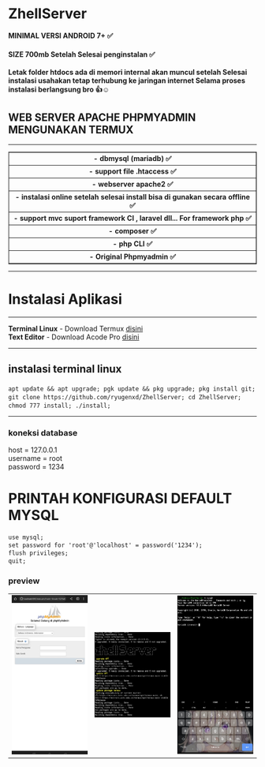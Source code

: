 # ZhellServer
<b>MINIMAL VERSI ANDROID 7+ ✅</b>
<h4>SIZE 700mb Setelah Selesai penginstalan ✅</h4>
<b>
Letak folder htdocs ada di memori internal akan muncul setelah
Selesai instalasi usahakan tetap terhubung ke jaringan internet
Selama proses instalasi berlangsung bro 👍☺️
</b>
<div>
<h2>WEB SERVER APACHE PHPMYADMIN MENGUNAKAN TERMUX</h2>
<hr>
<table border="1">
<tr>
<th>
- dbmysql (mariadb) ✅
</th>
</tr>
<tr>
<th>
- support file .htaccess ✅
</th>
</tr>
<tr>
<th>
- webserver apache2 ✅
</th>
</tr>
<tr>
<th>
- instalasi online setelah selesai install bisa di gunakan secara offline ✅
</th>
</tr>
<tr>
<th>
- support mvc suport framework CI , laravel dll... For framework php ✅
</th>
</tr>
<tr>
<th>
- composer ✅
</th>
</tr>
<tr>
<th>
- php CLI ✅
</th>
</tr>
<tr>
<th>
- Original Phpmyadmin ✅
</th>
</tr>
</table>
</div>
<div>
<hr>
<h1>Instalasi Aplikasi</h1>
<hr>
<b>Terminal Linux</b>
- Download Termux <a href="https://m.apkpure.com/id/termux/com.termux/download?from=amp_info#google_vignette">disini</a>
<br>
<b>Text Editor</b>
- Download Acode Pro <a href="https://modyolo.com/download/acode-powerful-code-editor-86711/3">disini</a>
<hr>
<h2>instalasi terminal linux</h2>

``apt update && apt upgrade;
pgk update && pkg upgrade;
pkg install git;
git clone https://github.com/ryugenxd/ZhellServer;
cd ZhellServer;
chmod 777 install;
./install;``


</div>
<hr>
<h3>koneksi database</h3>
host = 127.0.0.1
<br>
username = root
<br>
password = 1234

<h1>PRINTAH KONFIGURASI DEFAULT MYSQL</h1>

```
use mysql;
set password for 'root'@'localhost' = password('1234');
flush privileges;
quit;
```

<h3> preview </h1>
<table border="0">
<td>
<img  width="200" src="preview/IMG_20220921_133414.jpg">
</td>
<td>
<img  width="200" src="preview/IMG_20220921_133723.jpg">
</td>
<td>
<img  width="200" src="preview/IMG_20220921_133911.jpg">
</td>
</table>
